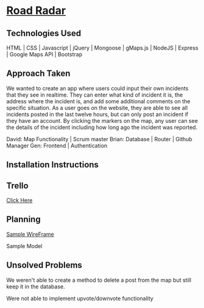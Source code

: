 # <a href = # > Road Radar </a>


## Technologies Used
HTML | CSS | Javascript | jQuery | Mongoose | gMaps.js | NodeJS | Express | Google Maps API | Bootstrap

## Approach Taken
We wanted to create an app where users could input their own incidents that they see in realtime. They can enter what kind of incident it is, the address where the incident is, and add some additional comments on the specific situation. As a user goes on the website, they are able to see all incidents posted in the last twelve hours, but can only post an incident if they have an account. By clicking the markers on the map, any user can see the details of the incident including how long ago the incident was reported. 

David: Map Functionality | Scrum master
Brian: Database | Router | Github Manager
Gen: Frontend | Authentication

## Installation Instructions


## Trello
<a href = https://trello.com/b/G5PowTKz/project-roadradar > Click Here </a>


## Planning
<a href = 'https://files.slack.com/files-pri/T0351JZQ0-F6984519A/screen_shot_2017-07-14_at_2.20.50_pm.png'> Sample WireFrame </a>

<a hred = #> Sample Model </a>

## Unsolved Problems
We weren't able to create a method to delete a post from the map but still keep it in the database. 

Were not able to implement upvote/downvote functionality 